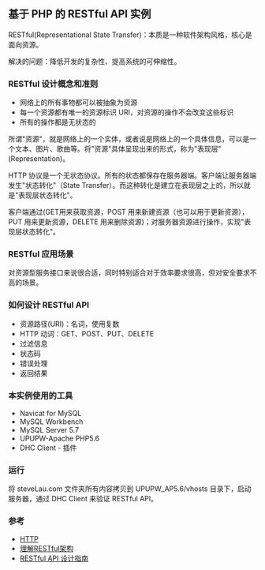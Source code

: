 ## 基于 PHP 的 RESTful API 实例

RESTful(Representational State Transfer)：本质是一种软件架构风格，核心是面向资源。

解决的问题：降低开发的复杂性、提高系统的可伸缩性。

### RESTful 设计概念和准则

* 网络上的所有事物都可以被抽象为资源
* 每一个资源都有唯一的资源标识 URI，对资源的操作不会改变这些标识
* 所有的操作都是无状态的

所谓"资源"，就是网络上的一个实体，或者说是网络上的一个具体信息，可以是一个文本、图片、歌曲等。将"资源"具体呈现出来的形式，称为"表现层"(Representation)。

HTTP 协议是一个无状态协议。所有的状态都保存在服务器端。客户端让服务器端发生"状态转化"（State Transfer）。而这种转化是建立在表现层之上的，所以就是"表现层状态转化"。

客户端通过(GET用来获取资源，POST 用来新建资源（也可以用于更新资源），PUT 用来更新资源，DELETE 用来删除资源)；对服务器资源进行操作，实现"表现层状态转化"。

### RESTful 应用场景

对资源型服务接口来说很合适，同时特别适合对于效率要求很高，但对安全要求不高的场景。

### 如何设计 RESTful API

* 资源路径(URI)：名词，使用复数
* HTTP 动词：GET、POST、PUT、DELETE
* 过滤信息
* 状态码
* 错误处理
* 返回结果

### 本实例使用的工具

* Navicat for MySQL
* MySQL Workbench
* MySQL Server 5.7
* UPUPW-Apache PHP5.6
* DHC Client - 插件

### 运行

将 steveLau.com 文件夹所有内容拷贝到 UPUPW_AP5.6/vhosts 目录下，启动服务器，通过 DHC Client 来验证 RESTful API。

### 参考

* [HTTP](https://github.com/steveLauwh/TCP-IP/tree/master/HTTP)
* [理解RESTful架构](http://www.ruanyifeng.com/blog/2011/09/restful)
* [RESTful API 设计指南](http://www.ruanyifeng.com/blog/2014/05/restful_api)
